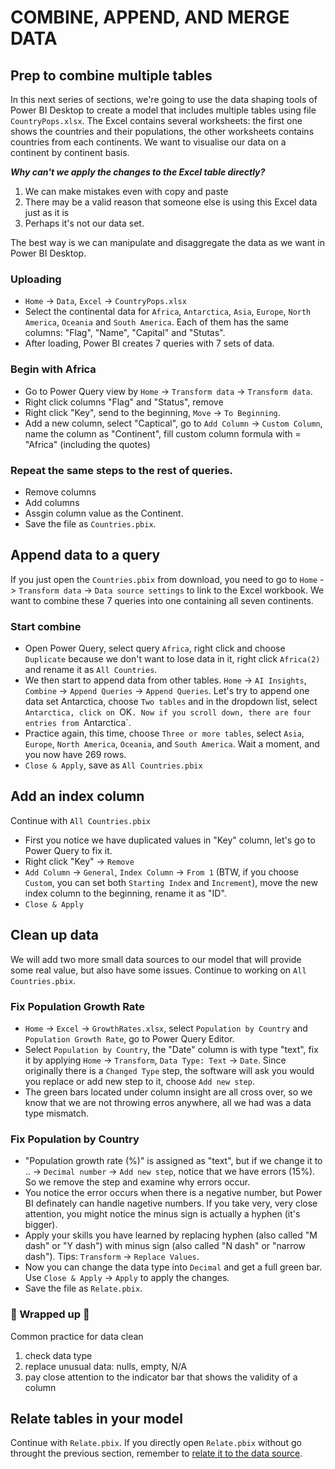 # COMBINE, APPEND, AND MERGE DATA

## Prep to combine multiple tables

In this next series of sections, we're going to use the data shaping tools of Power BI Desktop to create a model that includes multiple tables using file `CountryPops.xlsx`. The Excel contains several worksheets: the first one shows the countries and their populations, the other worksheets contains countries from each continents. We want to visualise our data on a continent by continent basis.

***Why can't we apply the changes to the Excel table directly?***

1. We can make mistakes even with copy and paste
2. There may be a valid reason that someone else is using this Excel data just as it is
3. Perhaps it's not our data set.

The best way is we can manipulate and disaggregate the data as we want in Power BI Desktop.

### Uploading
- `Home` -> `Data`, `Excel` -> `CountryPops.xlsx`
- Select the continental data for `Africa`, `Antarctica`, `Asia`, `Europe`, `North America`, `Oceania` and `South America`. Each of them has the same columns: "Flag", "Name", "Capital" and "Stutas".
- After loading, Power BI creates 7 queries with 7 sets of data.

### Begin with Africa
- Go to Power Query view by `Home` -> `Transform data` -> `Transform data`.
- Right click columns "Flag" and "Status", remove
- Right click "Key", send to the beginning, `Move` -> `To Beginning`.
- Add a new column, select "Captical", go to `Add Column` -> `Custom Column`, name the column as "Continent", fill custom column formula with = "Africa" (including the quotes)

### Repeat the same steps to the rest of queries.
- Remove columns
- Add columns
- Assgin column value as the Continent.
- Save the file as `Countries.pbix`.

## Append data to a query

If you just open the `Countries.pbix` from download, you need to go to `Home` -> `Transform data` -> `Data source settings` to link to the Excel workbook. We want to combine these 7 queries into one containing all seven continents.

### Start combine
- Open Power Query, select query `Africa`, right click and choose `Duplicate` because we don't want to lose data in it, right click `Africa(2)` and rename it as `All Countries`.
- We then start to append data from other tables. `Home` -> `AI Insights`, `Combine` -> `Append Queries` -> `Append Queries`. Let's try to append one data set Antarctica, choose `Two tables` and in the dropdown list, select `Antarctica, click on `OK`. Now if you scroll down, there are four entries from `Antarctica`.
- Practice again, this time, choose `Three or more tables`, select `Asia`, `Europe`, `North America`, `Oceania`, and `South America`. Wait a moment, and you now have 269 rows.
- `Close & Apply`, save as `All Countries.pbix`

## Add an index column
Continue with `All Countries.pbix`

- First you notice we have duplicated values in "Key" column, let's go to Power Query to fix it.
- Right click "Key" -> `Remove`
- `Add Column` -> `General`, `Index Column` -> `From 1` (BTW, if you choose `Custom`, you can set both `Starting Index` and `Increment`), move the new index column to the beginning, rename it as "ID".
- `Close & Apply`

## Clean up data
We will add two more small data sources to our model that will provide some real value, but also have some issues. Continue to working on `All Countries.pbix`.

### Fix Population Growth Rate

- `Home` -> `Excel` -> `GrowthRates.xlsx`, select `Population by Country` and `Population Growth Rate`, go to Power Query Editor.
- Select `Population by Country`, the "Date" column is with type "text", fix it by applying `Home` -> `Transform`, `Data Type: Text` -> `Date`. Since originally there is a `Changed Type` step, the software will ask you would you replace or add new step to it, choose `Add new step`.
- The green bars located under column insight are all cross over, so we know that we are not throwing erros anywhere, all we had was a data type mismatch.

### Fix Population by Country

- "Population growth rate (%)" is assigned as "text", but if we change it to .. -> `Decimal number` -> `Add new step`, notice that we have errors (15%). So we remove the step and examine why errors occur.
- You notice the error occurs when there is a negative number, but Power BI definately can handle nagetive numbers. If you take very, very close attention, you might notice the minus sign is actually a hyphen (it's bigger).
- Apply your skills you have learned by replacing hyphen (also called "M dash" or "Y dash") with minus sign (also called "N dash" or "narrow dash"). Tips: `Transform` -> `Replace Values`.
- Now you can change the data type into `Decimal` and get a full green bar. Use `Close & Apply` -> `Apply` to apply the changes.
- Save the file as `Relate.pbix`.

### :dizzy: Wrapped up :dizzy:
Common practice for data clean
1. check data type
2. replace unusual data: nulls, empty, N/A
3. pay close attention to the indicator bar that shows the validity of a column

## Relate tables in your model
Continue with `Relate.pbix`. If you directly open `Relate.pbix` without go throught the previous section, remember to [relate it to the data source](https://github.com/HuaijiGao/Resourse_Power-BI-Desktop/edit/main/Chapter04/README.md#append-data-to-a-query).
